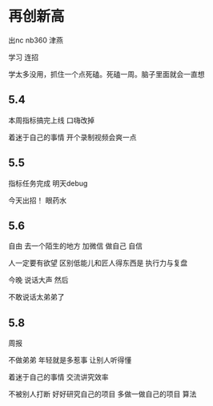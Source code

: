 
# 再创新高

出nc nb360 津燕

学习 连招 

学太多没用，抓住一个点死磕。死磕一周。脑子里面就会一直想    

## 5.4

本周指标搞完上线 口嗨改掉

着迷于自己的事情 开个录制视频会爽一点

## 5.5 

指标任务完成 明天debug

今天出招！ 眼药水

## 5.6 

自由 去一个陌生的地方 加微信 做自己 自信

人一定要有欲望 区别低能儿和匠人得东西是 执行力与复盘

今晚 说话大声 然后

不敢说话太弟弟了

## 5.8

周报

不做弟弟 年轻就是多惹事 让别人听得懂 

着迷于自己的事情 交流讲究效率 

不被别人打断 好好研究自己的项目 多做一做自己的项目 算法

## 